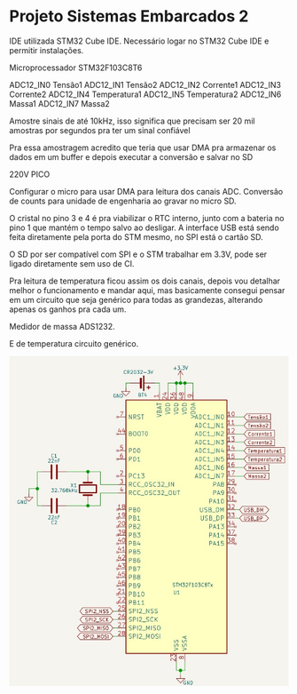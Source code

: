 ﻿# Projeto Sistemas Embarcados 2
IDE utilizada STM32 Cube IDE. 
Necessário logar no STM32 Cube IDE e permitir instalações.

Microprocessador STM32F103C8T6

ADC12_IN0	Tensão1
ADC12_IN1	Tensão2
ADC12_IN2	Corrente1
ADC12_IN3	Corrente2
ADC12_IN4	Temperatura1
ADC12_IN5	Temperatura2
ADC12_IN6	Massa1
ADC12_IN7	Massa2

Amostre sinais de até 10kHz, isso significa que precisam ser 20 mil amostras por segundos pra ter um sinal confiável

Pra essa amostragem acredito que teria que usar DMA pra armazenar os dados em um buffer e depois executar a conversão e salvar no SD

220V PICO

Configurar o micro para usar DMA para leitura dos canais ADC.
Conversão de counts para unidade de engenharia ao gravar no micro SD.

O cristal no pino 3 e 4 é pra viabilizar o RTC interno, junto com a bateria no pino 1 que mantém o tempo salvo ao desligar. A interface USB está sendo feita diretamente pela porta do STM mesmo, no SPI está o cartão SD.

O SD por ser compatível com SPI e o STM trabalhar em 3.3V, pode ser ligado diretamente sem uso de CI.

Pra leitura de temperatura ficou assim os dois canais, depois vou detalhar melhor o funcionamento e mandar aqui, mas basicamente consegui pensar em um circuito que seja genérico para todas as grandezas, alterando apenas os ganhos pra cada um.

Medidor de massa ADS1232.

E de temperatura circuito genérico.

![Circuito](Circuitos/circuito.jpg)




